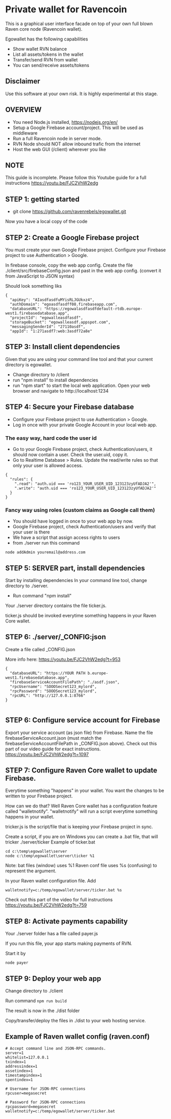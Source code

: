 # Private wallet for Ravencoin

This is a graphical user interface facade on top of your own full blown Raven core node (Ravencoin wallet).


Egowallet has the following capabilities
* Show wallet RVN balance
* List all assets/tokens in the wallet
* Transfer/send RVN from wallet
* You can send/receive assets/tokens

## Disclaimer

Use this software at your own risk. It is highly experimental at this stage.


## OVERVIEW
- You need Node.js installed, https://nodejs.org/en/
- Setup a Google Firebase account/project. This will be used as middleware
- Run a full Ravencoin node in server mode.
- RVN Node should NOT allow inbound trafic from the internet
- Host the web GUI (/client) wherever you like

## NOTE

This guide is incomplete.
Please follow this Youtube guide for a full instructions
https://youtu.be/FJC2VhW2edg


## STEP 1: getting started

- git clone https://github.com/ravenrebels/egowallet.git

Now you have a local copy of the code

## STEP 2: Create a Google Firebase project

You must create your own Google Firebase project.
Configure your Firebase project to use Authentication > Google.

In firebase console, copy the web app config.
Create the file ./client/src/firebaseConfig.json and past in the web app config. (convert it from JavaScript to JSON syntax)

Should look something liks

```
{
  "apiKey": "AIasdfasdfuMYisRLJGUkxz4",
  "authDomain": "egoasdfasdff08.firebaseapp.com",
  "databaseURL": "https://egowalasdfasdfdefault-rtdb.europe-west1.firebasedatabase.app",
  "projectId": "egowalleasdfasdf",
  "storageBucket": "egowalleasdf.appspot.com",
  "messagingSenderId": "27110asdf",
  "appId": "1:271asdf7:web:3asdf72a8e"
```

## STEP 3: Install client dependencies

Given that you are using your command line tool and that your current directory is egowallet.

- Change directory to /client
- run "npm install" to install dependencies
- run "npm start" to start the local web application.
  Open your web browser and navigate to http://localhost:1234

## STEP 4: Secure your Firebase database
- Configure your Firebase project to use Authentication > Google.
- Log in once with your private Google Account in your local web app.

### The easy way, hard code the user id
- Go to your Google Firebase project, check Authentication/users, it should now contain a user. Check the user.uid, copy it.
- Go to Realtime Database > Rules. Update the read/write rules so that only your user is allowed access.

```
{
  "rules": {
    ".read": "auth.uid === 'ro123_YOUR_USER_UID_123123zyUfADJA2'",
    ".write": "auth.uid === 'ro123_YOUR_USER_UID_123123zyUfADJA2'"
  }
}
```

### Fancy way using roles (custom claims as Google call them)
- You should have logged in once to your web app by now.
- Google Firebase project, check Authentication/users and verify that your user is there
- We have a script that assign access rights to users
- from ./server run this command
```
node addAdmin youremail@address.com
```


## STEP 5: SERVER part, install dependencies

Start by installing dependencies
In your command line tool, change directory to ./server.

- Run command "npm install"

Your ./server directory contains the file ticker.js.

ticker.js should be invoked everytime something happens in your Raven Core wallet.


## STEP 6: ./server/_CONFIG:json

Create a file called _CONFIG.json

More info here: https://youtu.be/FJC2VhW2edg?t=953
```
{
  "databaseURL": "https://YOUR PATH b.europe-west1.firebasedatabase.app",
  "firebaseServiceAccountFilePath": "./asdf.json",
  "rpcUsername": "SOOOSecret123_mylord",
  "rpcPassword": "SOOOSecret123_mylord",
  "rpcURL": "http://127.0.0.1:8766"
}


```
## STEP 6: Configure service account for Firebase 

Export your service account (as json file) from Firebase.
Name the file firebaseServiceAccount.json (must match the firebaseServiceAccountFilePath in _CONFIG.json above).
Check out this part of our video guide for exact instructions.
https://youtu.be/FJC2VhW2edg?t=1097


## STEP 7: Configure Raven Core wallet to update Firebase.
Everytime something "happens" in your wallet. You want the changes to be  written to your Firebase project.

How can we do that? Well Raven Core wallet has a configuration feature called "walletnotify". "walletnotify" will run a script everytime something happens in your wallet.

tricker.js is the script/file that is keeping your Firebase project in sync.

Create a script, if you are on Windows you can create a .bat file, that will tricker ./server/ticker
Example of ticker.bat
```
cd c:\temp\egowallet\server
node c:\temp\egowallet\server\ticker %1
```
Note: bat files (window) uses %1
Raven conf file uses %s (confusing) to represent the argument.  

In your Raven wallet configuration file.
Add 
```
walletnotify=c:/temp/egowallet/server/ticker.bat %s
```

Check out this part of the video for full instructions
https://youtu.be/FJC2VhW2edg?t=759


## STEP 8: Activate payments capability

Your ./server folder has a file called payer.js

If you run this file, your app starts making payments of RVN.

Start it by
```
node payer
```

## STEP 9: Deploy your web app

Change directory to ./client

Run command ``` npm run build ```

The result is now in the ./dist folder

Copy/transfer/deploy the files in ./dist to your web hosting service.

 

## Example of Raven wallet config (raven.conf)
```
# Accept command line and JSON-RPC commands.
server=1
whitelist=127.0.0.1
txindex=1
addressindex=1
assetindex=1
timestampindex=1
spentindex=1

# Username for JSON-RPC connections
rpcuser=megasecret

# Password for JSON-RPC connections
rpcpassword=megasecret
walletnotify=c:/temp/egowallet/server/ticker.bat
```
